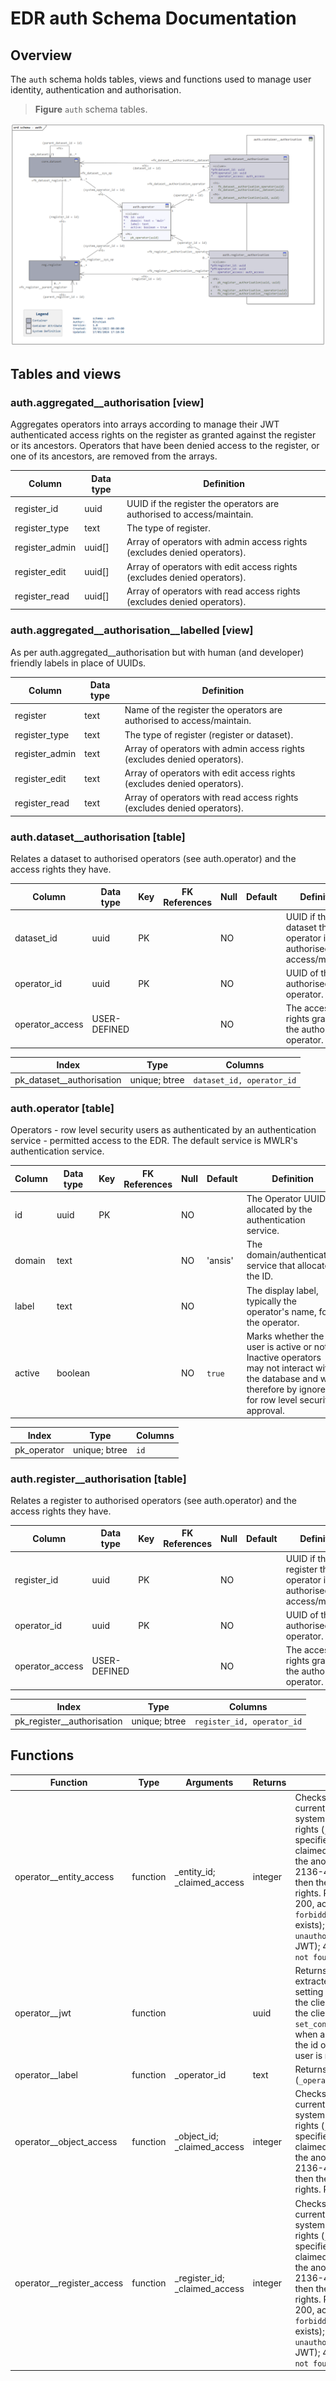 [//]: # "Autogenerated from EDR database view sys.doc_schema_markdown"

# EDR auth Schema Documentation

## Overview
The `auth` schema holds tables, views and functions used to manage user identity, authentication and authorisation.

> __Figure__ `auth` schema tables.

![schema - auth](../figs/schema%20-%20auth.png)

## Tables and views

### auth.aggregated__authorisation \[view\]

Aggregates operators into arrays according to manage their JWT authenticated access rights on the register as granted against the register or its ancestors. Operators that have been denied access to the register, or one of its ancestors, are removed from the arrays.

| Column | Data type | Definition |
| ------ | --------- | ---------- |
| register_id | uuid | UUID if the register the operators are authorised to access/maintain. |
| register_type | text | The type of register. |
| register_admin | uuid[] | Array of operators with admin access rights (excludes denied operators). |
| register_edit | uuid[] | Array of operators with edit access rights (excludes denied operators). |
| register_read | uuid[] | Array of operators with read access rights (excludes denied operators). |

### auth.aggregated__authorisation__labelled \[view\]

As per auth.aggregated__authorisation but with human (and developer) friendly labels in place of UUIDs.

| Column | Data type | Definition |
| ------ | --------- | ---------- |
| register | text | Name of the register the operators are authorised to access/maintain. |
| register_type | text | The type of register (register or dataset). |
| register_admin | text | Array of operators with admin access rights (excludes denied operators). |
| register_edit | text | Array of operators with edit access rights (excludes denied operators). |
| register_read | text | Array of operators with read access rights (excludes denied operators). |

### auth.dataset__authorisation \[table\]

Relates a dataset to authorised operators (see auth.operator) and the access rights they have.

| Column | Data type | Key | FK References | Null | Default | Definition |
| ------ | --------- | --- | ------------- | ---- | ------- | ---------- |
| dataset_id | uuid | PK |  | NO |  | UUID if the dataset the operator is authorised to access/maintain. |
| operator_id | uuid | PK |  | NO |  | UUID of the authorised operator. |
| operator_access | USER-DEFINED |  |  | NO |  | The access rights granted to the authorised operator. |

| Index | Type | Columns |
| ----- | ---- | ------- |
| pk_dataset__authorisation | unique; btree | `dataset_id, operator_id` |

### auth.operator \[table\]

Operators - row level security users as authenticated by an authentication service - permitted access to the EDR. The default service is MWLR's authentication service.

| Column | Data type | Key | FK References | Null | Default | Definition |
| ------ | --------- | --- | ------------- | ---- | ------- | ---------- |
| id | uuid | PK |  | NO |  | The Operator UUID as allocated by the authentication service. |
| domain | text |  |  | NO | 'ansis' | The domain/authentication service that allocated the ID. |
| label | text |  |  | NO |  | The display label, typically the operator's name, for the operator. |
| active | boolean |  |  | NO | `true` | Marks whether the user is active or not. Inactive operators may not interact with the database and will therefore by ignored for row level security approval. |

| Index | Type | Columns |
| ----- | ---- | ------- |
| pk_operator | unique; btree | `id` |

### auth.register__authorisation \[table\]

Relates a register to authorised operators (see auth.operator) and the access rights they have.

| Column | Data type | Key | FK References | Null | Default | Definition |
| ------ | --------- | --- | ------------- | ---- | ------- | ---------- |
| register_id | uuid | PK |  | NO |  | UUID if the register the operator is authorised to access/maintain. |
| operator_id | uuid | PK |  | NO |  | UUID of the authorised operator. |
| operator_access | USER-DEFINED |  |  | NO |  | The access rights granted to the authorised operator. |

| Index | Type | Columns |
| ----- | ---- | ------- |
| pk_register__authorisation | unique; btree | `register_id, operator_id` |


## Functions

| Function | Type | Arguments | Returns | Description |
| -------- | ---- | --------- | ------- | ----------- |
| operator__entity_access | function | _entity_id; _claimed_access | integer | Checks if the operator identified by the current JWT in the `request.jwt.claims` system setting has the claimed access rights (`_claimed_access`) against the specified entity (`_entity_id`). If the claimed rights have been granted to the anonymous user (5a4031c0-2136-411f-a80f-960e14a6d68e) then the input user will have those rights. Returns an HTTP status code: 200, access is `ok`; 403, access is `forbidden` to an authorised user (JWT exists); 401, access forbidden to an `unauthorised` user (anonymous/no JWT); 404, the specified register was `not found`. |
| operator__jwt | function |  | uuid | Returns the operatorUuid value extracted from a JWT captured in the setting `request.jwt.claims`. Assumes the client, or a DB function supporting the client, has set this value using `set_config('request.jwt.claims',...)` when accessing the database. If not, the id of the database's anonymous user is returned. |
| operator__label | function | _operator_id | text | Returns the label for the operator (`_operator_id`). |
| operator__object_access | function | _object_id; _claimed_access | integer | Checks if the operator identified by the current JWT in the `request.jwt.claims` system setting has the claimed access rights (`_claimed_access`) against the specified object (`_object_id`). If the claimed rights have been granted to the anonymous user (5a4031c0-2136-411f-a80f-960e14a6d68e) then the input user will have those rights. Returns `true`/`false`. |
| operator__register_access | function | _register_id; _claimed_access | integer | Checks if the operator identified by the current JWT in the `request.jwt.claims` system setting has the claimed access rights (`_claimed_access`) against the specified register (`_register_id`). If the claimed rights have been granted to the anonymous user (5a4031c0-2136-411f-a80f-960e14a6d68e) then the input user will have those rights. Returns an HTTP status code: 200, access is `ok`; 403, access is `forbidden` to an authorised user (JWT exists); 401, access forbidden to an `unauthorised` user (anonymous/no JWT); 404, the specified register was `not found`. |